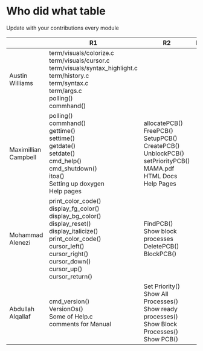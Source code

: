 # Who did what table
Update with your contributions every module

|                      | R1         | R2  | R3  | R4  | R5  | R6  |
| -------------------- | ---------- | --- | --- | --- | --- | --- |
| Austin Williams      | term/visuals/colorize.c <br> term/visuals/cursor.c <br> term/visuals/syntax_highlight.c <br> term/history.c <br> term/syntax.c <br> term/args.c <br> polling() <br> commhand() <br> |     |     |     |     |     |
| Maximillian Campbell | polling() <br> commhand() <br> gettime() <br> settime() <br> getdate() <br> setdate() <br> cmd_help() <br> cmd_shutdown() <br> itoa() <br> Setting up doxygen <br> Help pages <br> | allocatePCB() <br> FreePCB() <br> SetupPCB() <br> CreatePCB() <br> UnblockPCB() <br> setPriorityPCB() <br> MAMA.pdf <br> HTML Docs <br> Help Pages <br> |     |     |     |     |
| Mohammad Alenezi     | print_color_code() <br> display_fg_color() <br> display_bg_color() <br> display_reset() <br> display_italicize() <br> print_color_code() <br> cursor_left() <br> cursor_right() <br> cursor_down() <br> cursor_up() <br> cursor_return() <br> |  FindPCB() <br> Show block processes <br> DeletePCB() <br> BlockPCB() <br> |     |     |     |     |
| Abdullah Alqallaf    | cmd_version() <br> VersionOs() <br> Some of Help.c <br> comments for Manual <br> |Set Priority() <br> Show All Processes() <br> Show ready processes() <br> Show Block Processes() <br> Show PCB() <br> |     |     |     |     |
